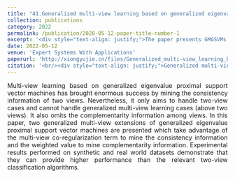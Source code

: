 ```yaml
---
title: "41.Generalized multi-view learning based on generalized eigenvalues proximal support vector machines"
collection: publications
category: 2022
permalink: /publication/2020-05-12-paper-title-number-1
excerpt: '<div style="text-align: justify;">The paper presents GMGSVMs and GMIGSVMs for generalized multi - view learning, uses an alternating algorithm for optimization, and proves their superiority via experiments.</div>'
date: 2022-05-12
venue: 'Expert Systems With Applications'
paperurl: 'http://xiongyujie.cn/files/Generalized_multi-view_learning_based_on_generalized_eigenvalues_proximal_support_vector_machines.pdf'
citation: '<br/><div style="text-align: justify;">Generalized multi-view learning based on generalized eigenvalues proximal support vector machines, X.-J. Xie* and Y.-J. Xiong, Expert Systems with Applications, 2022, 194 (1): 116491</div>'
---
```


<div style="text-align: justify;">Multi-view learning based on generalized eigenvalue proximal support vector machines has brought enormous success by mining the consistency information of two views. Nevertheless, it only aims to handle two-view cases and cannot handle generalized multi-view learning cases (above two views). It also omits the complementarity information among views. In this paper, two generalized multi-view extensions of generalized eigenvalue proximal support vector machines are presented which take advantage of the multi-view co-regularization term to mine the consistency information and the weighted value to mine complementarity information. Experimental results performed on synthetic and real world datasets demonstrate that they can provide higher performance than the relevant two-view classification algorithms.</div>

<br/>
